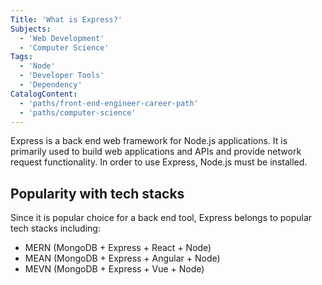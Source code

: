 ```yaml
---
Title: 'What is Express?'
Subjects:
  - 'Web Development'
  - 'Computer Science'
Tags:
  - 'Node'
  - 'Developer Tools'
  - 'Dependency'
CatalogContent:
  - 'paths/front-end-engineer-career-path'
  - 'paths/computer-science'
---
```


Express is a back end web framework for Node.js applications. It is primarily used to build web applications and APIs and provide network request functionality. In order to use Express, Node.js must be installed.

## Popularity with tech stacks

Since it is popular choice for a back end tool, Express belongs to popular tech stacks including:

- MERN (MongoDB + Express + React + Node)
- MEAN (MongoDB + Express + Angular + Node)
- MEVN (MongoDB + Express + Vue + Node)
